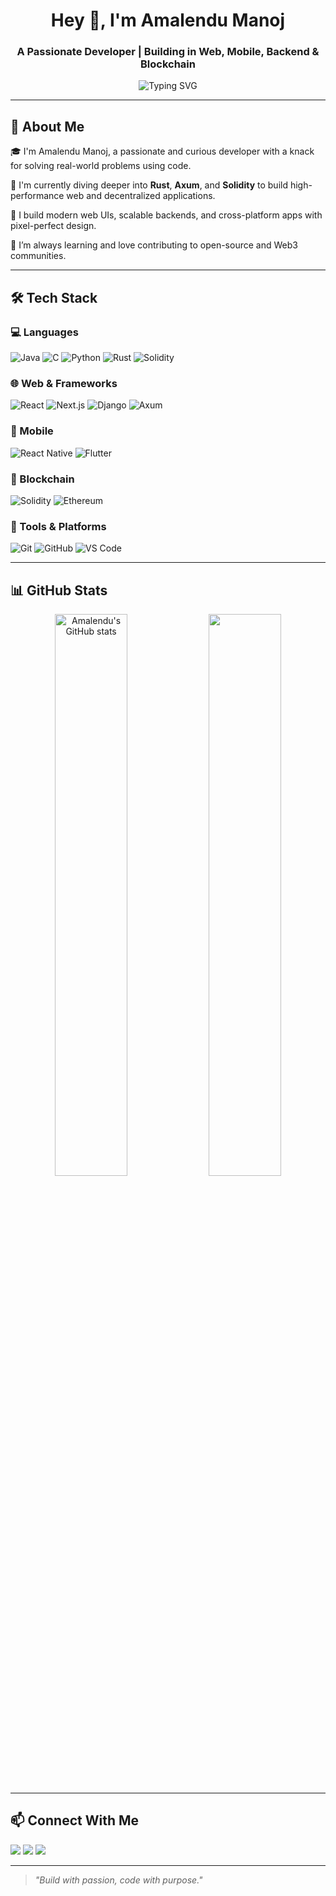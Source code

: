 <h1 align="center">Hey 👋, I'm Amalendu Manoj</h1>
<h3 align="center">A Passionate Developer | Building in Web, Mobile, Backend & Blockchain</h3>

<p align="center">
  <img src="https://readme-typing-svg.herokuapp.com?font=Fira+Code&weight=600&pause=1000&color=58A6FF&center=true&vCenter=true&width=435&lines=Full+Stack+Developer;Mobile+App+Creator;Blockchain+Builder;Tech+Explorer" alt="Typing SVG" />
</p>

---

## 🚀 About Me

🎓 I'm Amalendu Manoj, a passionate and curious developer with a knack for solving real-world problems using code.

🌱 I'm currently diving deeper into **Rust**, **Axum**, and **Solidity** to build high-performance web and decentralized applications.

📱 I build modern web UIs, scalable backends, and cross-platform apps with pixel-perfect design.

🧠 I’m always learning and love contributing to open-source and Web3 communities.

---

## 🛠️ Tech Stack

### 💻 Languages
![Java](https://img.shields.io/badge/Java-ED8B00?style=for-the-badge&logo=openjdk&logoColor=white)
![C](https://img.shields.io/badge/C-00599C?style=for-the-badge&logo=c&logoColor=white)
![Python](https://img.shields.io/badge/Python-3776AB?style=for-the-badge&logo=python&logoColor=white)
![Rust](https://img.shields.io/badge/Rust-000000?style=for-the-badge&logo=rust&logoColor=white)
![Solidity](https://img.shields.io/badge/Solidity-363636?style=for-the-badge&logo=solidity&logoColor=white)

### 🌐 Web & Frameworks
![React](https://img.shields.io/badge/React-20232A?style=for-the-badge&logo=react&logoColor=61DAFB)
![Next.js](https://img.shields.io/badge/Next.js-000?style=for-the-badge&logo=next.js&logoColor=white)
![Django](https://img.shields.io/badge/Django-092E20?style=for-the-badge&logo=django&logoColor=white)
![Axum](https://img.shields.io/badge/Axum-Rust?style=for-the-badge&logo=rust&logoColor=white&color=darkred)

### 📱 Mobile
![React Native](https://img.shields.io/badge/React_Native-20232A?style=for-the-badge&logo=react&logoColor=61DAFB)
![Flutter](https://img.shields.io/badge/Flutter-02569B?style=for-the-badge&logo=flutter&logoColor=white)

### 🔗 Blockchain
![Solidity](https://img.shields.io/badge/Solidity-363636?style=for-the-badge&logo=solidity&logoColor=white)
![Ethereum](https://img.shields.io/badge/Ethereum-3C3C3D?style=for-the-badge&logo=ethereum&logoColor=white)

### 🧰 Tools & Platforms
![Git](https://img.shields.io/badge/Git-F05032?style=for-the-badge&logo=git&logoColor=white)
![GitHub](https://img.shields.io/badge/GitHub-181717?style=for-the-badge&logo=github&logoColor=white)
![VS Code](https://img.shields.io/badge/VSCode-007ACC?style=for-the-badge&logo=visual-studio-code&logoColor=white)

---

## 📊 GitHub Stats

<p align="center">
  <img src="https://github-readme-stats.vercel.app/api?username=amalendumanoj&show_icons=true&theme=radical" alt="Amalendu's GitHub stats" width="48%" />
  <img src="https://github-readme-streak-stats.herokuapp.com/?user=amalendumanoj&theme=radical" width="48%" />
</p>

---

## 📫 Connect With Me

<p align="left">
  <a href="mailto:amalendumanoj@gmail.com"><img src="https://img.shields.io/badge/Gmail-D14836?style=for-the-badge&logo=gmail&logoColor=white"></a>
  <a href="https://www.linkedin.com/in/amalendumanoj/"><img src="https://img.shields.io/badge/LinkedIn-blue?style=for-the-badge&logo=linkedin&logoColor=white"></a>
  <a href="https://github.com/vagabond-0"><img src="https://img.shields.io/badge/GitHub-181717?style=for-the-badge&logo=github&logoColor=white"></a>
</p>

---

> *"Build with passion, code with purpose."*

